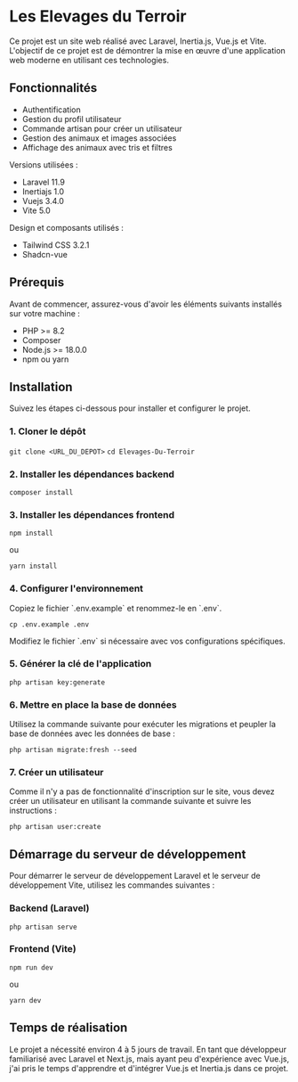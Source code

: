 # Les Elevages du Terroir

Ce projet est un site web réalisé avec Laravel, Inertia.js, Vue.js et Vite. L'objectif de ce projet est de démontrer la mise en œuvre d'une application web moderne en utilisant ces technologies.

## Fonctionnalités

-   Authentification
-   Gestion du profil utilisateur
-   Commande artisan pour créer un utilisateur
-   Gestion des animaux et images associées
-   Affichage des animaux avec tris et filtres

Versions utilisées :

-   Laravel 11.9
-   Inertiajs 1.0
-   Vuejs 3.4.0
-   Vite 5.0

Design et composants utilisés :

-   Tailwind CSS 3.2.1
-   Shadcn-vue

## Prérequis

Avant de commencer, assurez-vous d'avoir les éléments suivants installés sur votre machine :

-   PHP >= 8.2
-   Composer
-   Node.js >= 18.0.0
-   npm ou yarn

## Installation

Suivez les étapes ci-dessous pour installer et configurer le projet.

### 1. Cloner le dépôt

`git clone <URL_DU_DEPOT>`
`cd Elevages-Du-Terroir`

### 2. Installer les dépendances backend

`composer install`

### 3. Installer les dépendances frontend

`npm install`

ou

`yarn install`

### 4. Configurer l'environnement

Copiez le fichier \`.env.example\` et renommez-le en \`.env\`.

`cp .env.example .env`

Modifiez le fichier \`.env\` si nécessaire avec vos configurations spécifiques.

### 5. Générer la clé de l'application

`php artisan key:generate`

### 6. Mettre en place la base de données

Utilisez la commande suivante pour exécuter les migrations et peupler la base de données avec les données de base :

`php artisan migrate:fresh --seed`

### 7. Créer un utilisateur

Comme il n'y a pas de fonctionnalité d'inscription sur le site, vous devez créer un utilisateur en utilisant la commande suivante et suivre les instructions :

`php artisan user:create`

## Démarrage du serveur de développement

Pour démarrer le serveur de développement Laravel et le serveur de développement Vite, utilisez les commandes suivantes :

### Backend (Laravel)

`php artisan serve`

### Frontend (Vite)

`npm run dev`

ou

`yarn dev`

## Temps de réalisation

Le projet a nécessité environ 4 à 5 jours de travail. En tant que développeur familiarisé avec Laravel et Next.js, mais ayant peu d'expérience avec Vue.js, j'ai pris le temps d'apprendre et d'intégrer Vue.js et Inertia.js dans ce projet.
